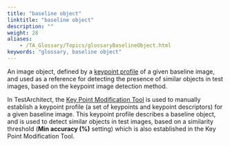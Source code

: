 ```yaml
--- 
title: "baseline object"
linktitle: "baseline object"
description: ""
weight: 28
aliases: 
    - /TA_Glossary/Topics/glossaryBaselineObject.html
keywords: "glossary, baseline object"
---
```


An image object, defined by a [keypoint profile](/user-guide/support/glossary-of-terms/keypoint-profile) of a given baseline image, and used as a reference for detecting the presence of similar objects in test images, based on the keypoint image detection method.

In TestArchitect, the [Key Point Modification Tool](/user-guide/projects-and-project-items/project-items/picture-checks/key-points-modification-tool/) is used to manually establish a keypoint profile \(a set of keypoints and keypoint descriptors\) for a given baseline image. This keypoint profile describes a baseline object, and is used to detect similar objects in test images, based on a similarity threshold \(**Min accuracy \(%\)** setting\) which is also established in the Key Point Modification Tool.

